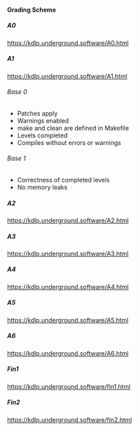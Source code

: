 #### Grading Scheme

##### A0

<https://kdlp.underground.software/A0.html>

##### A1

<https://kdlp.underground.software/A1.html>

###### Base 0

* Patches apply
* Warnings enabled
* make and clean are defined in Makefile
* Levels completed
* Compiles without errors or warnings

###### Base 1

* Correctness of completed levels
* No memory leaks

##### A2

<https://kdlp.underground.software/A2.html>

##### A3

<https://kdlp.underground.software/A3.html>

##### A4

<https://kdlp.underground.software/A4.html>

##### A5

<https://kdlp.underground.software/A5.html>

##### A6

<https://kdlp.underground.software/A6.html>

##### Fin1

<https://kdlp.underground.software/fin1.html>

##### Fin2

<https://kdlp.underground.software/fin2.html>

